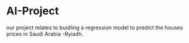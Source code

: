 # AI-Project
our project relates to buidling a regression model to predict the houses prices in Saudi Arabia -Ryiadh.

